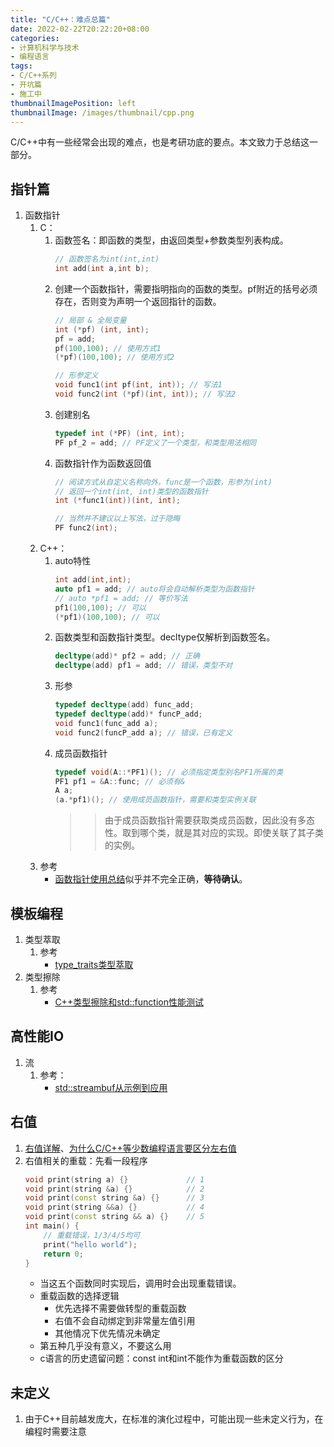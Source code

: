 ```yaml
---
title: "C/C++：难点总篇"
date: 2022-02-22T20:22:20+08:00
categories:
- 计算机科学与技术
- 编程语言
tags:
- C/C++系列
- 开坑篇
- 施工中
thumbnailImagePosition: left
thumbnailImage: /images/thumbnail/cpp.png
---
```

C/C++中有一些经常会出现的难点，也是考研功底的要点。本文致力于总结这一部分。
<!--more-->
## 指针篇
1. 函数指针
    1. C：
        1. 函数签名：即函数的类型，由返回类型+参数类型列表构成。
            ```cpp
            // 函数签名为int(int,int)
            int add(int a,int b);
            ```
        1. 创建一个函数指针，需要指明指向的函数的类型。pf附近的括号必须存在，否则变为声明一个返回指针的函数。
            ```cpp
            // 局部 & 全局变量
            int (*pf) (int, int);
            pf = add;
            pf(100,100); // 使用方式1
            (*pf)(100,100); // 使用方式2
            
            // 形参定义
            void func1(int pf(int, int)); // 写法1
            void func2(int (*pf)(int, int)); // 写法2
            ```
        1. 创建别名
            ```cpp
            typedef int (*PF) (int, int);
            PF pf_2 = add; // PF定义了一个类型，和类型用法相同
            ```
        1. 函数指针作为函数返回值
            ```cpp
            // 阅读方式从自定义名称向外，func是一个函数，形参为(int)
            // 返回一个int(int, int)类型的函数指针
            int (*func1(int))(int, int);

            // 当然并不建议以上写法，过于隐晦
            PF func2(int);
            ```
    1. C++：
        1. auto特性
            ```cpp
            int add(int,int);
            auto pf1 = add; // auto将会自动解析类型为函数指针
            // auto *pf1 = add; // 等价写法
            pf1(100,100); // 可以
            (*pf1)(100,100); // 可以
            ```
        1. 函数类型和函数指针类型。decltype仅解析到函数签名。
            ```cpp
            decltype(add)* pf2 = add; // 正确
            decltype(add) pf1 = add; // 错误，类型不对
            ```
        1. 形参
            ```cpp
            typedef decltype(add) func_add;
            typedef decltype(add)* funcP_add;
            void func1(func_add a);
            void func2(funcP_add a); // 错误，已有定义
            ```
        1. 成员函数指针
            ```cpp
            typedef void(A::*PF1)(); // 必须指定类型别名PF1所属的类
            PF1 pf1 = &A::func; // 必须有&
            A a;
            (a.*pf1)(); // 使用成员函数指针，需要和类型实例关联
            ```
            >> 由于成员函数指针需要获取类成员函数，因此没有多态性。取到哪个类，就是其对应的实现。即使关联了其子类的实例。
    1. 参考
        - [函数指针使用总结](https://www.cnblogs.com/lvchaoshun/p/7806248.html)似乎并不完全正确，**等待确认**。

## 模板编程
1. 类型萃取
    1. 参考
        - [type_traits类型萃取](https://www.cnblogs.com/gtarcoder/p/4807670.html)
1. 类型擦除
    1. 参考
        - [C++类型擦除和std::function性能测试](https://www.codercto.com/a/57707.html)

## 高性能IO
1. 流
    1. 参考：
        - [std::streambuf从示例到应用](https://izualzhy.cn/stream-buffer)

## 右值
1. [右值详解](https://www.cnblogs.com/jiu0821/p/7920837.html)、[为什么C/C++等少数编程语言要区分左右值](https://www.zhihu.com/question/428340896/answer/2913419725)
1. 右值相关的重载：先看一段程序
    ```cpp
    void print(string a) {}             // 1
    void print(string &a) {}            // 2
    void print(const string &a) {}      // 3
    void print(string &&a) {}           // 4
    void print(const string && a) {}    // 5
    int main() {
        // 重载错误，1/3/4/5均可
        print("hello world");
        return 0;
    }
    ```
    - 当这五个函数同时实现后，调用时会出现重载错误。
    - 重载函数的选择逻辑
        - 优先选择不需要做转型的重载函数
        - 右值不会自动绑定到非常量左值引用
        - 其他情况下优先情况未确定
    - 第五种几乎没有意义，不要这么用
    - c语言的历史遗留问题：const int和int不能作为重载函数的区分

## 未定义
1. 由于C++目前越发庞大，在标准的演化过程中，可能出现一些未定义行为，在编程时需要注意